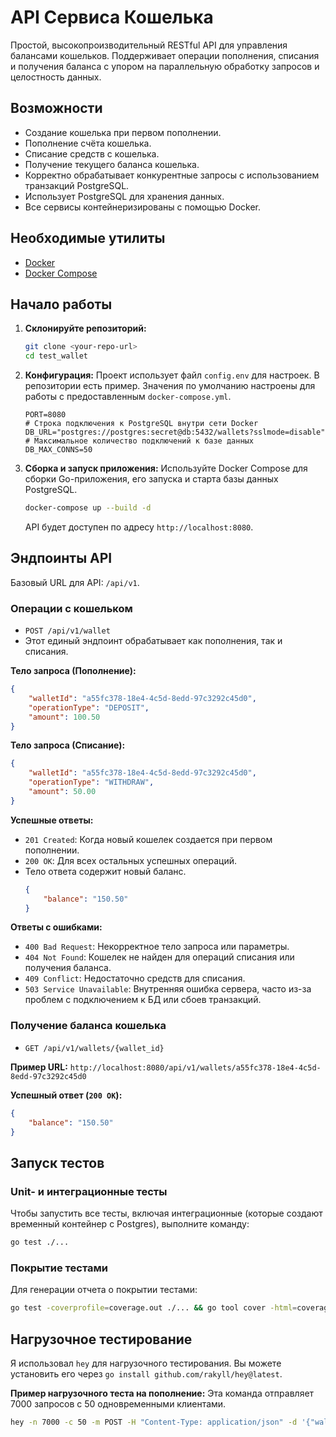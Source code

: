# API Сервиса Кошелька

Простой, высокопроизводительный RESTful API для управления балансами кошельков. Поддерживает операции пополнения, списания и получения баланса с упором на параллельную обработку запросов и целостность данных.

## Возможности
- Создание кошелька при первом пополнении.
- Пополнение счёта кошелька.
- Списание средств с кошелька.
- Получение текущего баланса кошелька.
- Корректно обрабатывает конкурентные запросы с использованием транзакций PostgreSQL.
- Использует PostgreSQL для хранения данных.
- Все сервисы контейнеризированы с помощью Docker.

## Необходимые утилиты
- [Docker](https://www.docker.com/get-started)
- [Docker Compose](https://docs.docker.com/compose/install/)

## Начало работы

1.  **Склонируйте репозиторий:**
    ```bash
    git clone <your-repo-url>
    cd test_wallet
    ```

2.  **Конфигурация:**
    Проект использует файл `config.env` для настроек. В репозитории есть пример. Значения по умолчанию настроены для работы с предоставленным `docker-compose.yml`.

    ```env
    PORT=8080
    # Строка подключения к PostgreSQL внутри сети Docker
    DB_URL="postgres://postgres:secret@db:5432/wallets?sslmode=disable"
    # Максимальное количество подключений к базе данных
    DB_MAX_CONNS=50
    ```

3.  **Сборка и запуск приложения:**
    Используйте Docker Compose для сборки Go-приложения, его запуска и старта базы данных PostgreSQL.
    ```bash
    docker-compose up --build -d
    ```
    API будет доступен по адресу `http://localhost:8080`.

## Эндпоинты API

Базовый URL для API: `/api/v1`.

### Операции с кошельком
- `POST /api/v1/wallet`
- Этот единый эндпоинт обрабатывает как пополнения, так и списания.

**Тело запроса (Пополнение):**
```json
{
    "walletId": "a55fc378-18e4-4c5d-8edd-97c3292c45d0",
    "operationType": "DEPOSIT",
    "amount": 100.50
}
```

**Тело запроса (Списание):**
```json
{
    "walletId": "a55fc378-18e4-4c5d-8edd-97c3292c45d0",
    "operationType": "WITHDRAW",
    "amount": 50.00
}
```

**Успешные ответы:**
- `201 Created`: Когда новый кошелек создается при первом пополнении.
- `200 OK`: Для всех остальных успешных операций.
- Тело ответа содержит новый баланс.
  ```json
  {
      "balance": "150.50"
  }
  ```

**Ответы с ошибками:**
- `400 Bad Request`: Некорректное тело запроса или параметры.
- `404 Not Found`: Кошелек не найден для операций списания или получения баланса.
- `409 Conflict`: Недостаточно средств для списания.
- `503 Service Unavailable`: Внутренняя ошибка сервера, часто из-за проблем с подключением к БД или сбоев транзакций.

### Получение баланса кошелька
- `GET /api/v1/wallets/{wallet_id}`

**Пример URL:**
`http://localhost:8080/api/v1/wallets/a55fc378-18e4-4c5d-8edd-97c3292c45d0`

**Успешный ответ (`200 OK`):**
```json
{
    "balance": "150.50"
}
```

## Запуск тестов

### Unit- и интеграционные тесты
Чтобы запустить все тесты, включая интеграционные (которые создают временный контейнер с Postgres), выполните команду:
```bash
go test ./...
```

### Покрытие тестами
Для генерации отчета о покрытии тестами:
```bash
go test -coverprofile=coverage.out ./... && go tool cover -html=coverage.out
```

## Нагрузочное тестирование
Я использовал `hey` для нагрузочного тестирования. Вы можете установить его через `go install github.com/rakyll/hey@latest`.

**Пример нагрузочного теста на пополнение:**
Эта команда отправляет 7000 запросов с 50 одновременными клиентами.
```bash
hey -n 7000 -c 50 -m POST -H "Content-Type: application/json" -d '{"walletId":"a55fc378-18e4-4c5d-8edd-97c3292c45d0","operationType":"DEPOSIT","amount":1}' http://localhost:8080/api/v1/wallet
``` 
